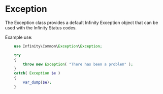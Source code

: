 Exception
=====================

The Exception class provides a default Infinity Exception object that can be
used with the Infinity Status codes.

Example use:


```php
    use Infinity\Common\Exception\Exception;

    try
    {
        throw new Exception( "There has been a problem" );
    }
    catch( Exception $e )
    {
        var_dump($e);
    }
```
